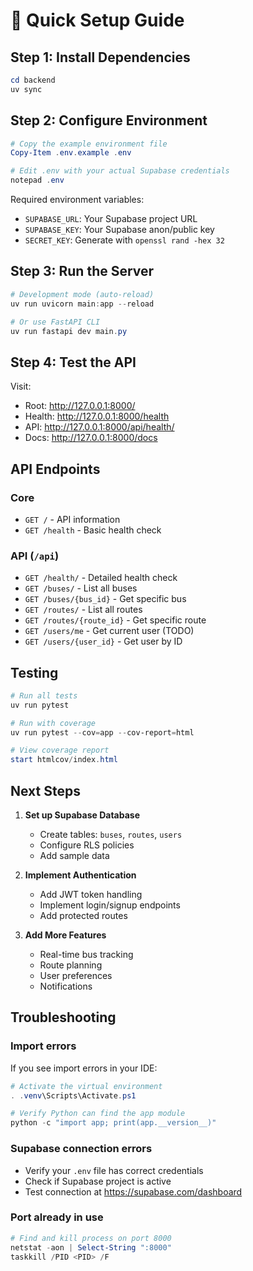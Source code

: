 # 🚀 Quick Setup Guide

## Step 1: Install Dependencies
```powershell
cd backend
uv sync
```

## Step 2: Configure Environment
```powershell
# Copy the example environment file
Copy-Item .env.example .env

# Edit .env with your actual Supabase credentials
notepad .env
```

Required environment variables:
- `SUPABASE_URL`: Your Supabase project URL
- `SUPABASE_KEY`: Your Supabase anon/public key
- `SECRET_KEY`: Generate with `openssl rand -hex 32`

## Step 3: Run the Server
```powershell
# Development mode (auto-reload)
uv run uvicorn main:app --reload

# Or use FastAPI CLI
uv run fastapi dev main.py
```

## Step 4: Test the API
Visit:
- Root: http://127.0.0.1:8000/
- Health: http://127.0.0.1:8000/health
- API: http://127.0.0.1:8000/api/health/
- Docs: http://127.0.0.1:8000/docs

## API Endpoints

### Core
- `GET /` - API information
- `GET /health` - Basic health check

### API (`/api`)
- `GET /health/` - Detailed health check
- `GET /buses/` - List all buses
- `GET /buses/{bus_id}` - Get specific bus
- `GET /routes/` - List all routes
- `GET /routes/{route_id}` - Get specific route
- `GET /users/me` - Get current user (TODO)
- `GET /users/{user_id}` - Get user by ID

## Testing
```powershell
# Run all tests
uv run pytest

# Run with coverage
uv run pytest --cov=app --cov-report=html

# View coverage report
start htmlcov/index.html
```

## Next Steps

1. **Set up Supabase Database**
   - Create tables: `buses`, `routes`, `users`
   - Configure RLS policies
   - Add sample data

2. **Implement Authentication**
   - Add JWT token handling
   - Implement login/signup endpoints
   - Add protected routes

3. **Add More Features**
   - Real-time bus tracking
   - Route planning
   - User preferences
   - Notifications

## Troubleshooting

### Import errors
If you see import errors in your IDE:
```powershell
# Activate the virtual environment
. .venv\Scripts\Activate.ps1

# Verify Python can find the app module
python -c "import app; print(app.__version__)"
```

### Supabase connection errors
- Verify your `.env` file has correct credentials
- Check if Supabase project is active
- Test connection at https://supabase.com/dashboard

### Port already in use
```powershell
# Find and kill process on port 8000
netstat -aon | Select-String ":8000"
taskkill /PID <PID> /F
```
